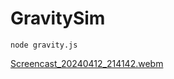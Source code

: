 # GravitySim

```
node gravity.js
```
[Screencast_20240412_214142.webm](https://github.com/e3dio/GravitySim/assets/85405955/125cd269-48ac-4a7e-be94-ed325c041602)
